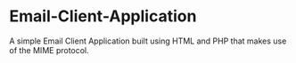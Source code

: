 # Email-Client-Application
A simple Email Client Application built using HTML and PHP that makes use of the MIME protocol.
